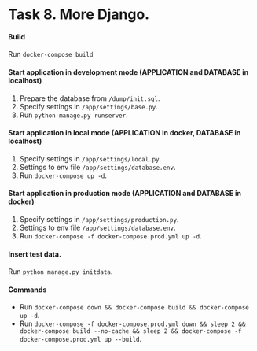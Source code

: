 # Task 8. More Django.

#### Build
Run `docker-compose build`

#### Start application in development mode (APPLICATION and DATABASE in localhost)
1. Prepare the database from `/dump/init.sql`.
2. Specify settings in `/app/settings/base.py`.
3. Run `python manage.py runserver`.

#### Start application in local mode (APPLICATION in docker, DATABASE in localhost)
1. Specify settings in `/app/settings/local.py`.
2. Settings to env file `/app/settings/database.env`.
3. Run `docker-compose up -d`.

#### Start application in production mode (APPLICATION and DATABASE in docker)
1. Specify settings in `/app/settings/production.py`.
2. Settings to env file `/app/settings/database.env`.
3. Run `docker-compose -f docker-compose.prod.yml up -d`.

#### Insert test data.
Run `python manage.py initdata`.

#### Commands
- Run `docker-compose down && docker-compose build && docker-compose up -d`.
- Run `docker-compose -f docker-compose.prod.yml down && sleep 2 && docker-compose build --no-cache && sleep 2 && docker-compose -f docker-compose.prod.yml up --build`.